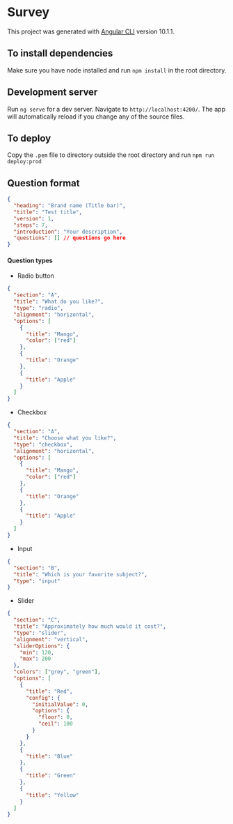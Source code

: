 # Survey

This project was generated with [Angular CLI](https://github.com/angular/angular-cli) version 10.1.1.

## To install dependencies

Make sure you have node installed and run `npm install` in the root directory.

## Development server

Run `ng serve` for a dev server. Navigate to `http://localhost:4200/`. The app will automatically reload if you change any of the source files.

## To deploy

Copy the `.pem` file to directory outside the root directory and run `npm run deploy:prod`

## Question format

```json
{
  "heading": "Brand name (Title bar)",
  "title": "Test title",
  "version": 1,
  "steps": 7,
  "introduction": "Your description",
  "questions": [] // questions go here
}
```

#### Question types

- Radio button

```json
{
  "section": "A",
  "title": "What do you like?",
  "type": "radio",
  "alignment": "horizontal",
  "options": [
    {
      "title": "Mango",
      "color": ["red"]
    },
    {
      "title": "Orange"
    },
    {
      "title": "Apple"
    }
  ]
}
```

- Checkbox

```json
{
  "section": "A",
  "title": "Choose what you like?",
  "type": "checkbox",
  "alignment": "horizontal",
  "options": [
    {
      "title": "Mango",
      "color": ["red"]
    },
    {
      "title": "Orange"
    },
    {
      "title": "Apple"
    }
  ]
}
```

- Input

```json
{
  "section": "B",
  "title": "Which is your favorite subject?",
  "type": "input"
}
```

- Slider

```json
{
  "section": "C",
  "title": "Approximately how much would it cost?",
  "type": "slider",
  "alignment": "vertical",
  "sliderOptions": {
    "min": 120,
    "max": 200
  },
  "colors": ["grey", "green"],
  "options": [
    {
      "title": "Red",
      "config": {
        "initialValue": 0,
        "options": {
          "floor": 0,
          "ceil": 100
        }
      }
    },
    {
      "title": "Blue"
    },
    {
      "title": "Green"
    },
    {
      "title": "Yellow"
    }
  ]
}
```
